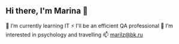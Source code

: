 ## Hi there, I'm Marina  👋

 🌱 I’m currently learning IT 
 ⚡ I'll be an efficient QA professional
 🙂 I’m interested in psychology and travelling
 📫 marilz@bk.ru
